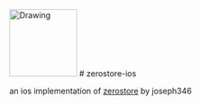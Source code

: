 <img src="http://i.imgur.com/UAjamAx.png" alt="Drawing" width=120/>
# zerostore-ios

an ios implementation of [zerostore](https://github.com/joseph346/zerostore) by joseph346
